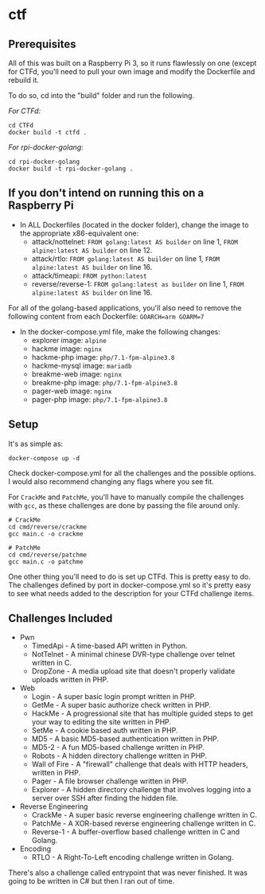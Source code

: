 # ctf

## Prerequisites
All of this was built on a Raspberry Pi 3, so it runs flawlessly on one (except for CTFd, you'll need to pull your own image and modify the Dockerfile and rebuild it.

To do so, cd into the "build" folder and run the following.

*For CTFd:*
```
cd CTFd
docker build -t ctfd .
```

*For rpi-docker-golang:*
```
cd rpi-docker-golang
docker build -t rpi-docker-golang .
```

## If you don't intend on running this on a Raspberry Pi

* In ALL Dockerfiles (located in the docker folder), change the image to the appropriate x86-equivalent one:
  * attack/nottelnet:   `FROM golang:latest AS builder` on line 1, `FROM alpine:latest AS builder` on line 12.
  * attack/rtlo:        `FROM golang:latest AS builder` on line 1, `FROM alpine:latest AS builder` on line 16.
  * attack/timeapi:     `FROM python:latest`
  * reverse/reverse-1:  `FROM golang:latest as builder` on line 1, `FROM alpine:latest AS builder` on line 16.
  
For all of the golang-based applications, you'll also need to remove the following content from each Dockerfile:
`GOARCH=arm GOARM=7`
  
* In the docker-compose.yml file, make the following changes:
  * explorer image:     `alpine`
  * hackme image:       `nginx`
  * hackme-php image:   `php/7.1-fpm-alpine3.8`
  * hackme-mysql image: `mariadb`
  * breakme-web image:  `nginx`
  * breakme-php image:  `php/7.1-fpm-alpine3.8`
  * pager-web image:    `nginx`
  * pager-php image:    `php/7.1-fpm-alpine3.8`

## Setup

It's as simple as:

`docker-compose up -d`

Check docker-compose.yml for all the challenges and the possible options. I would also recommend changing any flags where you see fit.

For `CrackMe` and `PatchMe`, you'll have to manually compile the challenges with `gcc`, as these challenges are done by passing the file around only.

```
# CrackMe
cd cmd/reverse/crackme
gcc main.c -o crackme

# PatchMe
cd cmd/reverse/patchme
gcc main.c -o patchme
```

One other thing you'll need to do is set up CTFd. This is pretty easy to do. The challenges defined by port in docker-compose.yml so it's pretty easy to see what needs added to the description for your CTFd challenge items.

## Challenges Included

* Pwn
  * TimedApi - A time-based API written in Python.
  * NotTelnet - A minimal chinese DVR-type challenge over telnet written in C.
  * DropZone - A media upload site that doesn't properly validate uploads written in PHP.
* Web
  * Login - A super basic login prompt written in PHP.
  * GetMe - A super basic authorize check written in PHP.
  * HackMe - A progressional site that has multiple guided steps to get your way to editing the site written in PHP.
  * SetMe - A cookie based auth written in PHP.
  * MD5 - A basic MD5-based authentication written in PHP.
  * MD5-2 - A fun MD5-based challenge written in PHP.
  * Robots - A hidden directory challenge written in PHP.
  * Wall of Fire - A "firewall" challenge that deals with HTTP headers, written in PHP.
  * Pager - A file browser challenge written in PHP.
  * Explorer - A hidden directory challenge that involves logging into a server over SSH after finding the hidden file.
* Reverse Engineering
  * CrackMe - A super basic reverse engineering challenge written in C.
  * PatchMe - A XOR-based reverse engineering challenge written in C.
  * Reverse-1 - A buffer-overflow based challenge written in C and Golang.
* Encoding
  * RTLO - A Right-To-Left encoding challenge written in Golang.

There's also a challenge called entrypoint that was never finished. It was going to be written in C# but then I ran out of time.
